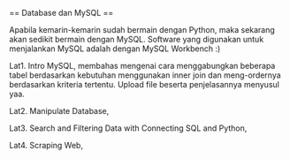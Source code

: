 == Database dan MySQL ==

Apabila kemarin-kemarin sudah bermain dengan Python, maka sekarang akan sedikit bermain dengan MySQL. Software yang digunakan untuk menjalankan MySQL adalah dengan MySQL Workbench :)

Lat1. Intro MySQL, membahas mengenai cara menggabungkan beberapa tabel berdasarkan kebutuhan menggunakan inner join dan meng-ordernya berdasarkan kriteria tertentu.
Upload file beserta penjelasannya menyusul yaa.

Lat2. Manipulate Database, 

Lat3. Search and Filtering Data with Connecting SQL and Python,

Lat4. Scraping Web,
